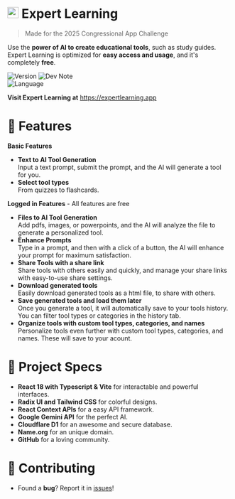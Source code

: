 # <img src="https://expertlearning.app/logo.svg?width=400" width="25" height="25" /> Expert Learning
> Made for the 2025 Congressional App Challenge

Use the **power of AI to create educational tools**, such as study guides. Expert Learning is optimized for **easy access and usage**, and it's completely **free**.

![Version](https://img.shields.io/badge/version-1.0.6-red) ![Dev Note](https://img.shields.io/badge/Fixed%20APIs%3A%20Delete%20Tool%20API-gray)
<br />
![Language](https://img.shields.io/badge/language-TypeScript-blue) 

**Visit Expert Learning at** https://expertlearning.app

# 🌿 Features
**Basic Features**<br />
- **Text to AI Tool Generation**<br />Input a text prompt, submit the prompt, and the AI will generate a tool for you.
- **Select tool types**<br />From quizzes to flashcards.

**Logged in Features** - All features are free
- **Files to AI Tool Generation**<br />Add pdfs, images, or powerpoints, and the AI will analyze the file to generate a personalized tool.
- **Enhance Prompts**<br />Type in a prompt, and then with a click of a button, the AI will enhance your prompt for maximum satisfaction.
- **Share Tools with a share link**<br /> Share tools with others easily and quickly, and manage your share links with easy-to-use share settings.
- **Download generated tools**<br />Easily download generated tools as a html file, to share with others.
- **Save generated tools and load them later**<br />Once you generate a tool, it will automatically save to your tools history. You can filter tool types or categories in the history tab.
- **Organize tools with custom tool types, categories, and names**<br />Personalize tools even further with custom tool types, categories, and names. These will save to your acount.

# 🧭 Project Specs
- **React 18 with Typescript & Vite** for interactable and powerful interfaces.
- **Radix UI and Tailwind CSS** for colorful designs.
- **React Context APIs** for a easy API framework.
- **Google Gemini API** for the perfect AI.
- **Cloudflare D1** for an awesome and secure database.
- **Name.org** for an unique domain.
- **GitHub** for a loving community.

# 🍴 Contributing
- Found a **bug**? Report it in [issues](https://github.com/np-stacks/Expert-Learning/issues)!
